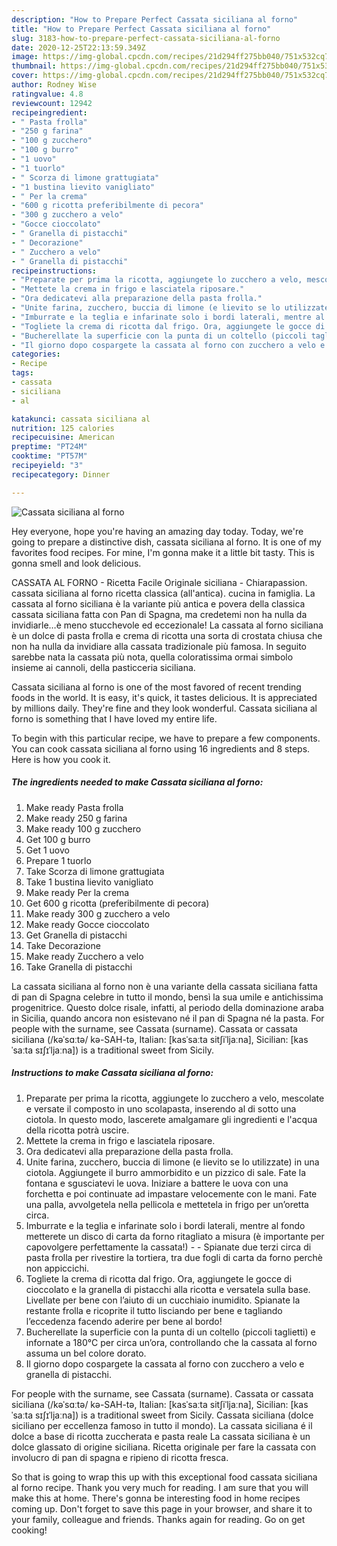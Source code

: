 ```yaml
---
description: "How to Prepare Perfect Cassata siciliana al forno"
title: "How to Prepare Perfect Cassata siciliana al forno"
slug: 3183-how-to-prepare-perfect-cassata-siciliana-al-forno
date: 2020-12-25T22:13:59.349Z
image: https://img-global.cpcdn.com/recipes/21d294ff275bb040/751x532cq70/cassata-siciliana-al-forno-recipe-main-photo.jpg
thumbnail: https://img-global.cpcdn.com/recipes/21d294ff275bb040/751x532cq70/cassata-siciliana-al-forno-recipe-main-photo.jpg
cover: https://img-global.cpcdn.com/recipes/21d294ff275bb040/751x532cq70/cassata-siciliana-al-forno-recipe-main-photo.jpg
author: Rodney Wise
ratingvalue: 4.8
reviewcount: 12942
recipeingredient:
- " Pasta frolla"
- "250 g farina"
- "100 g zucchero"
- "100 g burro"
- "1 uovo"
- "1 tuorlo"
- " Scorza di limone grattugiata"
- "1 bustina lievito vanigliato"
- " Per la crema"
- "600 g ricotta preferibilmente di pecora"
- "300 g zucchero a velo"
- "Gocce cioccolato"
- " Granella di pistacchi"
- " Decorazione"
- " Zucchero a velo"
- " Granella di pistacchi"
recipeinstructions:
- "Preparate per prima la ricotta, aggiungete lo zucchero a velo, mescolate e versate il composto in uno scolapasta, inserendo al di sotto una ciotola. In questo modo, lascerete amalgamare gli ingredienti e l&#39;acqua della ricotta potrà uscire."
- "Mettete la crema in frigo e lasciatela riposare."
- "Ora dedicatevi alla preparazione della pasta frolla."
- "Unite farina, zucchero, buccia di limone (e lievito se lo utilizzate) in una ciotola. Aggiungete il burro ammorbidito e un pizzico di sale. Fate la fontana e sgusciatevi le uova. Iniziare a battere le uova con una forchetta e poi continuate ad impastare velocemente con le mani. Fate una palla, avvolgetela nella pellicola e mettetela in frigo per un’oretta circa."
- "Imburrate e la teglia e infarinate solo i bordi laterali, mentre al fondo metterete un disco di carta da forno ritagliato a misura (è importante per capovolgere perfettamente la cassata!)  Spianate due terzi circa di pasta frolla per rivestire la tortiera, tra due fogli di carta da forno perchè non appiccichi."
- "Togliete la crema di ricotta dal frigo. Ora, aggiungete le gocce di cioccolato e la granella di pistacchi alla ricotta e versatela sulla base. Livellate per bene con l’aiuto di un cucchiaio inumidito. Spianate la restante frolla e ricoprite il tutto lisciando per bene e tagliando l’eccedenza facendo aderire per bene al bordo!"
- "Bucherellate la superficie con la punta di un coltello (piccoli taglietti) e infornate a 180°C per circa un’ora, controllando che la cassata al forno assuma un bel colore dorato."
- "Il giorno dopo cospargete la cassata al forno con zucchero a velo e granella di pistacchi."
categories:
- Recipe
tags:
- cassata
- siciliana
- al

katakunci: cassata siciliana al 
nutrition: 125 calories
recipecuisine: American
preptime: "PT24M"
cooktime: "PT57M"
recipeyield: "3"
recipecategory: Dinner

---
```



![Cassata siciliana al forno](https://img-global.cpcdn.com/recipes/21d294ff275bb040/751x532cq70/cassata-siciliana-al-forno-recipe-main-photo.jpg)

Hey everyone, hope you're having an amazing day today. Today, we're going to prepare a distinctive dish, cassata siciliana al forno. It is one of my favorites food recipes. For mine, I'm gonna make it a little bit tasty. This is gonna smell and look delicious.

CASSATA AL FORNO - Ricetta Facile Originale siciliana - Chiarapassion. cassata siciliana al forno ricetta classica (all&#39;antica). cucina in famiglia. La cassata al forno siciliana è la variante più antica e povera della classica cassata siciliana fatta con Pan di Spagna, ma credetemi non ha nulla da invidiarle…è meno stucchevole ed eccezionale! La cassata al forno siciliana è un dolce di pasta frolla e crema di ricotta una sorta di crostata chiusa che non ha nulla da invidiare alla cassata tradizionale più famosa. In seguito sarebbe nata la cassata più nota, quella coloratissima ormai simbolo insieme ai cannoli, della pasticceria siciliana.

Cassata siciliana al forno is one of the most favored of recent trending foods in the world. It is easy, it's quick, it tastes delicious. It is appreciated by millions daily. They're fine and they look wonderful. Cassata siciliana al forno is something that I have loved my entire life.


To begin with this particular recipe, we have to prepare a few components. You can cook cassata siciliana al forno using 16 ingredients and 8 steps. Here is how you cook it.

<!--inarticleads1-->

##### The ingredients needed to make Cassata siciliana al forno:

1. Make ready  Pasta frolla
1. Make ready 250 g farina
1. Make ready 100 g zucchero
1. Get 100 g burro
1. Get 1 uovo
1. Prepare 1 tuorlo
1. Take  Scorza di limone grattugiata
1. Take 1 bustina lievito vanigliato
1. Make ready  Per la crema
1. Get 600 g ricotta (preferibilmente di pecora)
1. Make ready 300 g zucchero a velo
1. Make ready Gocce cioccolato
1. Get  Granella di pistacchi
1. Take  Decorazione
1. Make ready  Zucchero a velo
1. Take  Granella di pistacchi


La cassata siciliana al forno non è una variante della cassata siciliana fatta di pan di Spagna celebre in tutto il mondo, bensì la sua umile e antichissima progenitrice. Questo dolce risale, infatti, al periodo della dominazione araba in Sicilia, quando ancora non esistevano né il pan di Spagna né la pasta. For people with the surname, see Cassata (surname). Cassata or cassata siciliana (/kəˈsɑːtə/ kə-SAH-tə, Italian: [kasˈsaːta sitʃiˈljaːna], Sicilian: [kasˈsaːta sɪʃɪˈljaːna]) is a traditional sweet from Sicily. 

<!--inarticleads2-->

##### Instructions to make Cassata siciliana al forno:

1. Preparate per prima la ricotta, aggiungete lo zucchero a velo, mescolate e versate il composto in uno scolapasta, inserendo al di sotto una ciotola. In questo modo, lascerete amalgamare gli ingredienti e l&#39;acqua della ricotta potrà uscire.
1. Mettete la crema in frigo e lasciatela riposare.
1. Ora dedicatevi alla preparazione della pasta frolla.
1. Unite farina, zucchero, buccia di limone (e lievito se lo utilizzate) in una ciotola. Aggiungete il burro ammorbidito e un pizzico di sale. Fate la fontana e sgusciatevi le uova. Iniziare a battere le uova con una forchetta e poi continuate ad impastare velocemente con le mani. Fate una palla, avvolgetela nella pellicola e mettetela in frigo per un’oretta circa.
1. Imburrate e la teglia e infarinate solo i bordi laterali, mentre al fondo metterete un disco di carta da forno ritagliato a misura (è importante per capovolgere perfettamente la cassata!) -  - Spianate due terzi circa di pasta frolla per rivestire la tortiera, tra due fogli di carta da forno perchè non appiccichi.
1. Togliete la crema di ricotta dal frigo. Ora, aggiungete le gocce di cioccolato e la granella di pistacchi alla ricotta e versatela sulla base. Livellate per bene con l’aiuto di un cucchiaio inumidito. Spianate la restante frolla e ricoprite il tutto lisciando per bene e tagliando l’eccedenza facendo aderire per bene al bordo!
1. Bucherellate la superficie con la punta di un coltello (piccoli taglietti) e infornate a 180°C per circa un’ora, controllando che la cassata al forno assuma un bel colore dorato.
1. Il giorno dopo cospargete la cassata al forno con zucchero a velo e granella di pistacchi.


For people with the surname, see Cassata (surname). Cassata or cassata siciliana (/kəˈsɑːtə/ kə-SAH-tə, Italian: [kasˈsaːta sitʃiˈljaːna], Sicilian: [kasˈsaːta sɪʃɪˈljaːna]) is a traditional sweet from Sicily. Cassata siciliana (dolce siciliano per eccellenza famoso in tutto il mondo). La cassata siciliana é il dolce a base di ricotta zuccherata e pasta reale La cassata siciliana è un dolce glassato di origine siciliana. Ricetta originale per fare la cassata con involucro di pan di spagna e ripieno di ricotta fresca. 

So that is going to wrap this up with this exceptional food cassata siciliana al forno recipe. Thank you very much for reading. I am sure that you will make this at home. There's gonna be interesting food in home recipes coming up. Don't forget to save this page in your browser, and share it to your family, colleague and friends. Thanks again for reading. Go on get cooking!
